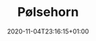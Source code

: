 ---
layout: recipe
date: 2020-11-04T23:16:15+01:00
draft: true    
title:  "Pølsehorn" # The title of your awesome recipe
image: awesome-recipe-image.jpg # Name of image in recipe bundle
imagecredit: https://placekitten.com/600/800 # URL to image source page, website, or creator
YouTubeID:  # The F2SYDXV1W1w part of https://www.youtube.com/watch?v=F2SYDXV1W1w
authorName: # Name of the recipe/article author
authorURL: # URL of their home website
sourceName: # Name of the source website
sourceURL: # Actual URL of the recipe itself
category: Aftensmad
tags: 
 - Snack
 - Madpakke 
yield: 16 stk.
prepTime: 60
cookTime: 20

ingredients:
- 100 g Smør
- 2,5 dL Vand
- 50 g Gær
- 1 tsk. Salt
- 1 tsk. Sukker
- 7,5 dL mel
- 1 ps. Pølser

directions:
- Varm Vandet så det er lunkent
- Opløs Gæret i Vandet
- Smelt Smør og hæld det i Vandet
- Tilsæt Salt, Sukker og Mel
- Ælt dejen
- Del dejen op så det passer med antallet af pølser
- Pak pølserne og stil dem på en pande
- Lad det hæve i 30 minutter
- Forvarm ovnen til 200 grader
- Bag i 15-20 minutter 
---